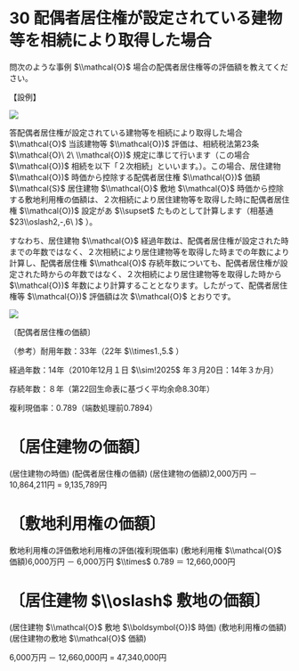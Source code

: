 # 30 配偶者居住権が設定されている建物等を相続により取得した場合

問次のような事例 $\\mathcal{O}$ 場合の配偶者居住権等の評価額を教えてください。

【設例】

![](https://www.nta.go.jp/tmp/df2f8928-ee88-4386-9d51-d13d210955c9/images/4b7de44ae72018180ea9fb31d17d00f37aa060318ad0e1bc51651c3ffae65afd.jpg)

答配偶者居住権が設定されている建物等を相続により取得した場合 $\\mathcal{O}$ 当該建物等 $\\mathcal{O})$ 評価は、相続税法第23条 $\\mathcal{O}\ 2\ \\mathcal{O})$ 規定に準じて行います（この場合 $\\mathcal{O})$ 相続を以下「２次相続」といいます。）。この場合、居住建物 $\\mathcal{O})$ 時価から控除する配偶者居住権 $\\mathcal{O})$ 価額 $\\mathcal{S}$ 居住建物 $\\mathcal{O}$ 敷地 $\\mathcal{O}$ 時価から控除する敷地利用権の価額は、２次相続により居住建物等を取得した時に配偶者居住権 $\\mathcal{O})$ 設定があ $\\supset$ たものとして計算します（相基通 $23\\oslash2,-,6\ )$ ）。

すなわち、居住建物 $\\mathcal{O}$ 経過年数は、配偶者居住権が設定された時までの年数ではなく、２次相続により居住建物等を取得した時までの年数により計算し、配偶者居住権 $\\mathcal{O}$ 存続年数についても、配偶者居住権が設定された時からの年数ではなく、２次相続により居住建物等を取得した時から $\\mathcal{O})$ 年数により計算することとなります。したがって、配偶者居住権等 $\\mathcal{O})$ 評価額は次 $\\mathcal{O}$ とおりです。

![](https://www.nta.go.jp/tmp/df2f8928-ee88-4386-9d51-d13d210955c9/images/1832181e9413dbab9d214c9cf932fd867891de9ede9495822c9ee216b409f3f6.jpg)

〔配偶者居住権の価額〕

（参考）耐用年数：33年（22年 $\\times1.,5.$ ）

経過年数：14年（2010年12月１日 $\\sim!2025$ 年３月20日：14年３か月）

存続年数：８年（第22回生命表に基づく平均余命8.30年）

複利現価率：0.789（端数処理前0.7894）

# 〔居住建物の価額〕

(居住建物の時価) (配偶者居住権の価額) (居住建物の価額)2,000万円 － 10,864,211円 $=$ 9,135,789円

# 〔敷地利用権の価額〕

敷地利用権の評価敷地利用権の評価(複利現価率) (敷地利用権 $\\mathcal{O}$ 価額)6,000万円 － 6,000万円 $\\times$ 0.789 ＝ 12,660,000円

# 〔居住建物 $\\oslash$ 敷地の価額〕

(居住建物 $\\mathcal{O}$ 敷地 $\\boldsymbol{O})$ 時価) (敷地利用権の価額) (居住建物の敷地 $\\mathcal{O}$ 価額)

6,000万円 － 12,660,000円 $=$ 47,340,000円